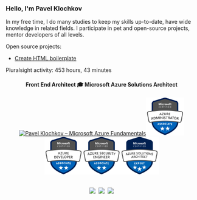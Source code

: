 <h3> Hello, I'm Pavel Klochkov</h3>
<p>In my free time, I do many studies to keep my skills up-to-date, have wide knowledge in related fields. I participate in pet and open-source projects, mentor developers of all levels.</p><p>Open source projects:</p><ul><li><a href="https://create-html-boilerplate.dev/" target="_blank" rel="noopener norefferer" title="Create HTML boilerplate">Create HTML boilerplate</a></li></ul>
<p>Pluralsight activity: 453 hours, 43 minutes<p>
<div align="center"><h4>Front End Architect 🎓 Microsoft Azure Solutions Architect</h4><div><a href="https://www.credly.com/badges/d06c47d3-ee53-4647-b26e-09f88d098692/public_url" target="_blank" rel="noopener noreferrer"><img src="https://images.credly.com/size/600x600/images/be8fcaeb-c769-4858-b567-ffaaa73ce8cf/image.png" height="100" alt="Pavel Klochkov – Microsoft Azure Fundamentals"/></a><a href="https://www.credly.com/badges/208878c5-e29f-4468-861e-318e9be4d3d9/public_url" target="_blank" rel="noopener noreferrer"><img src="https://raw.githubusercontent.com/ckomop0x/ckomop0x/master/azure-administrator-associate-600x600.png" height="100" alt="Pavel Klochkov – Microsoft Azure Administrator"/></a><a href="https://www.credly.com/badges/c2299b7d-48f7-40df-98da-a6b602146048/public_url" target="_blank" rel="noopener noreferrer"><img src="https://raw.githubusercontent.com/ckomop0x/ckomop0x/master/azure-developer-associate-600x600.png" height="100"  alt="Pavel Klochkov – Microsoft Azure Developer"/></a><a href="https://www.credly.com/badges/b0f1dd43-db5c-41a8-a34a-93c45c56725f/public_url" target="_blank" rel="noopener noreferrer"><img src="https://raw.githubusercontent.com/ckomop0x/ckomop0x/master/azure-security-engineer-associate-600x600.png" height="100"  alt="Pavel Klochkov – Microsoft Azure Security Engineer"/></a><a href="https://www.credly.com/badges/8ae6bd71-d817-40d0-8e84-3919221728ec" target="_blank" rel="noopener noreferrer"><img src="https://raw.githubusercontent.com/ckomop0x/ckomop0x/master/azure-solutions-architect-expert-600x600.png" height="100"  alt="Pavel Klochkov – Microsoft Azure Solutions Architect"/></a></div></div><br><p align="center"><a href="https://www.linkedin.com/in/ckomop0x/"><img height="30" src="https://raw.githubusercontent.com/tinakuzmenko/tinakuzmenko/master/001-linkedin.svg"></a>&nbsp;&nbsp;<a href="https://www.instagram.com/ckomop0x/"><img height="30" src="https://raw.githubusercontent.com/tinakuzmenko/tinakuzmenko/master/002-instagram.svg"></a>&nbsp;&nbsp;<a href="https://www.codewars.com/users/ckomop0x/"><img height="30" src="https://www.codewars.com/users/ckomop0x/badges/micro"></a></p>